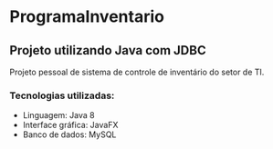 # ProgramaInventario

## Projeto utilizando Java com JDBC

Projeto pessoal de sistema de controle de inventário do setor de TI.

### Tecnologias utilizadas:

- Linguagem: Java 8
- Interface gráfica: JavaFX
- Banco de dados: MySQL
